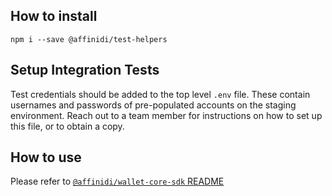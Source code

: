 ## How to install

```shell script
npm i --save @affinidi/test-helpers
```

## Setup Integration Tests

Test credentials should be added to the top level `.env` file. These contain usernames and passwords of pre-populated accounts on the staging environment. Reach out to a team member for instructions on how to set up this file, or to obtain a copy.

## How to use

Please refer to [`@affinidi/wallet-core-sdk` README](https://github.com/affinityproject/affinidi-core-sdk/tree/master/sdk/core)
